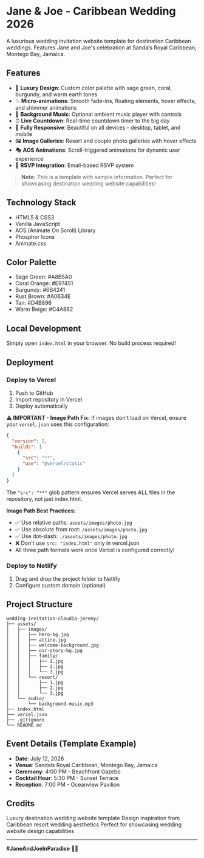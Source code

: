 # Jane & Joe - Caribbean Wedding 2026

A luxurious wedding invitation website template for destination Caribbean weddings. Features Jane and Joe's celebration at Sandals Royal Caribbean, Montego Bay, Jamaica.

## Features

- 🎨 **Luxury Design**: Custom color palette with sage green, coral, burgundy, and warm earth tones
- ✨ **Micro-animations**: Smooth fade-ins, floating elements, hover effects, and shimmer animations
- 🎵 **Background Music**: Optional ambient music player with controls
- ⏰ **Live Countdown**: Real-time countdown timer to the big day
- 📱 **Fully Responsive**: Beautiful on all devices - desktop, tablet, and mobile
- 🖼️ **Image Galleries**: Resort and couple photo galleries with hover effects
- 🎭 **AOS Animations**: Scroll-triggered animations for dynamic user experience
- 💌 **RSVP Integration**: Email-based RSVP system

> **Note:** This is a template with sample information. Perfect for showcasing destination wedding website capabilities!

## Technology Stack

- HTML5 & CSS3
- Vanilla JavaScript
- AOS (Animate On Scroll) Library
- Phosphor Icons
- Animate.css

## Color Palette

- Sage Green: #A8B5A0
- Coral Orange: #E97451
- Burgundy: #6B4241
- Rust Brown: #A0634E
- Tan: #D4B896
- Warm Beige: #C4A882

## Local Development

Simply open `index.html` in your browser. No build process required!

## Deployment

### Deploy to Vercel

1. Push to GitHub
2. Import repository in Vercel
3. Deploy automatically

**⚠️ IMPORTANT - Image Path Fix:**
If images don't load on Vercel, ensure your `vercel.json` uses this configuration:
```json
{
  "version": 2,
  "builds": [
    {
      "src": "**",
      "use": "@vercel/static"
    }
  ]
}
```
The `"src": "**"` glob pattern ensures Vercel serves ALL files in the repository, not just index.html.

**Image Path Best Practices:**
- ✅ Use relative paths: `assets/images/photo.jpg`
- ✅ Use absolute from root: `/assets/images/photo.jpg`
- ✅ Use dot-slash: `./assets/images/photo.jpg`
- ❌ Don't use `src: "index.html"` only in vercel.json
- All three path formats work once Vercel is configured correctly!

### Deploy to Netlify

1. Drag and drop the project folder to Netlify
2. Configure custom domain (optional)

## Project Structure

```
wedding-invitation-claudia-jeremy/
├── assets/
│   ├── images/
│   │   ├── hero-bg.jpg
│   │   ├── attire.jpg
│   │   ├── welcome-background.jpg
│   │   ├── our-story-bg.jpg
│   │   ├── family/
│   │   │   ├── 1.jpg
│   │   │   ├── 2.jpg
│   │   │   └── 3.jpg
│   │   └── resort/
│   │       ├── 1.jpg
│   │       ├── 2.jpg
│   │       └── 3.jpg
│   └── audio/
│       └── background-music.mp3
├── index.html
├── vercel.json
├── .gitignore
└── README.md
```

## Event Details (Template Example)

- **Date**: July 12, 2026
- **Venue**: Sandals Royal Caribbean, Montego Bay, Jamaica
- **Ceremony**: 4:00 PM - Beachfront Gazebo
- **Cocktail Hour**: 5:30 PM - Sunset Terrace
- **Reception**: 7:00 PM - Oceanview Pavilion

## Credits

Luxury destination wedding website template
Design inspiration from Caribbean resort wedding aesthetics
Perfect for showcasing wedding website design capabilities

---

**#JaneAndJoeInParadise** 💍🌴
